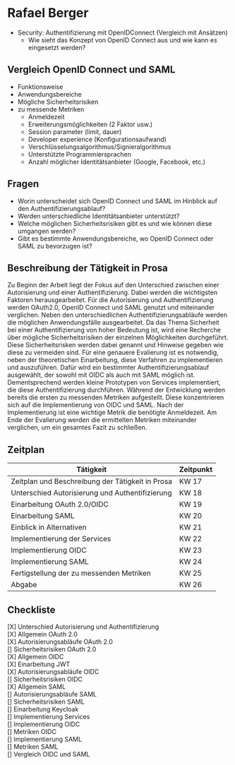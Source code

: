 # Rafael Berger

* Security: Authentifizierung mit OpenIDConnect (Vergleich mit Ansätzen)
    * Wie sieht das Konzept von OpenID Connect aus und wie kann es eingesetzt werden?

## Vergleich OpenID Connect und SAML

- Funktionsweise
- Anwendungsbereiche
- Mögliche Sicherheitsrisiken
- zu messende Metriken
    - Anmeldezeit
    - Erweiterungsmöglichkeiten (2 Faktor usw.)
    - Session parameter (limit, dauer)
    - Developer experience (Konfigurationsaufwand)
    - Verschlüsselungsalgorithmus/Signieralgorithmus
    - Unterstützte Programmiersprachen
    - Anzahl möglicher Identitätsanbieter (Google, Facebook, etc.)

## Fragen

- Worin unterscheidet sich OpenID Connect und SAML im Hinblick auf den Authentifizierungsablauf?
- Werden unterschiedliche Identitätsanbieter unterstützt?
- Welche möglichen Sicherheitsrisiken gibt es und wie können diese umgangen werden?
- Gibt es bestimmte Anwendungsbereiche, wo OpenID Connect oder SAML zu bevorzugen ist?

## Beschreibung der Tätigkeit in Prosa

Zu Beginn der Arbeit liegt der Fokus auf den Unterschied zwischen einer Autorisierung und einer Authentifizierung. Dabei werden die wichtigsten Faktoren herausgearbeitet. Für die Autorisierung und Authentifizierung werden OAuth2.0, OpenID Connect und SAML genutzt und miteinander verglichen. Neben den unterschiedlichen Authentifizierungsabläufe werden die möglichen Anwendungsfälle ausgearbeitet. Da das Thema Sicherheit bei einer Authentifizierung von hoher Bedeutung ist, wird eine Recherche über mögliche Sicherheitsrisiken der einzelnen Möglichkeiten durchgeführt. Diese Sicherheitsrisken werden dabei genannt und Hinweise gegeben wie diese zu vermeiden sind. Für eine genauere Evalierung ist es notwendig, neben der theoretischen Einarbeitung, diese Verfahren zu implementieren und auszuführen. Dafür wird ein bestimmter Authentifizierungsablauf ausgewählt, der sowohl mit OIDC als auch mit SAML möglich ist. Dementsprechend werden kleine Prototypen von Services implementiert, die diese Authentifizierung durchführen. Während der Entwicklung werden bereits die ersten zu messenden Metriken aufgestellt. Diese konzentrieren sich auf die Implementierung von OIDC und SAML. Nach der Implementierung ist eine wichtige Metrik die benötigte Anmeldezeit. Am Ende der Evalierung werden die ermittelten Metriken miteinander verglichen, um ein gesamtes Fazit zu schließen. 

## Zeitplan

Tätigkeit                                        | Zeitpunkt
-------------------------------------------------|----------
Zeitplan und Beschreibung der Tätigkeit in Prosa | KW 17
Unterschied Autorisierung und Authentifizierung  | KW 18
Einarbeitung OAuth 2.0/OIDC                      | KW 19
Einarbeitung SAML                                | KW 20
Einblick in Alternativen                         | KW 21
Implementierung der Services                     | KW 22
Implementierung OIDC                             | KW 23
Implementierung SAML                             | KW 24
Fertigstellung der zu messenden Metriken         | KW 25
Abgabe                                           | KW 26

## Checkliste

[X] Unterschied Autorisierung und Authentifizierung <br>
[X] Allgemein OAuth 2.0 <br>
[X] Autorisierungsabläufe OAuth 2.0 <br>
[] Sicherheitsrisiken OAuth 2.0 <br>
[X] Allgemein OIDC <br>
[X] Einarbeitung JWT <br>
[X] Autorisierungsabläufe OIDC <br>
[] Sicherheitsrisiken OIDC <br>
[X] Allgemein SAML <br>
[] Autorisierungsabläufe SAML <br>
[] Sicherheitsrisiken SAML <br>
[] Einarbeitung Keycloak <br>
[] Implementierung Services <br>
[] Implementierung OIDC <br>
[] Metriken OIDC <br>
[] Implementierung SAML <br>
[] Metriken SAML <br>
[] Vergleich OIDC und SAML <br>
